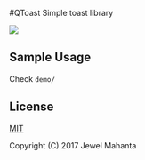 #QToast
Simple toast library

![](https://i.imgur.com/aailQjQ.gif)

## Sample Usage
Check `demo/`

## License
[MIT](https://github.com/lap00zza/qtoast/blob/master/LICENSE)

Copyright (C) 2017 Jewel Mahanta